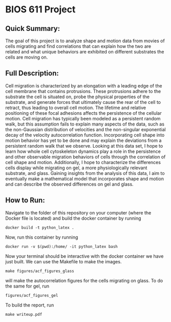 BIOS 611 Project 
================
## Quick Summary:
The goal of this project is to analyze shape and motion data from movies of cells migrating and find correlations that can explain how the two are related and what unique behaviors are exhibited on different substrates the cells are moving on. 

## Full Description:
Cell migration is characterized by an elongation with a leading edge of the cell membrane that contains protrusions. These protrusions adhere to the substrate the cell is situated on, probe the physical properties of the substrate, and generate forces that ultimately cause the rear of the cell to retract, thus leading to overall cell motion. The lifetime and relative positioning of these focal adhesions affects the persistence of the cellular motion. Cell migration has typically been modeled as a persistent random walk, but this assumption fails to explain many aspects of the data, such as the non-Gaussian distribution of velocities and the non-singular exponential decay of the velocity autocorrelation function. Incorporating cell shape into motion behavior has yet to be done and may explain the deviations from a persistent random walk that we observe.  Looking at this data set, I hope to learn how whole cell cytoskeleton dynamics play a role in the persistence and other observable migration behaviors of cells through the correlation of cell shape and motion. Additionally, I hope to characterize the differences cells display while migrating on gel, a more physiologically relevant substrate, and glass. Gaining insights from the analysis of this data, I aim to eventually make a mathematical model that incorporates shape and motion and can describe the observed differences on gel and glass. 

## How to Run:
Navigate to the folder of this repository on your computer (where the Docker file is located) and build the docker container by running 

```
docker build -t python_latex .
```

Now, run this container by running 

```
docker run -v $(pwd):/home/ -it python_latex bash
```

Now your terminal should be interactive with the docker container we have just built. We can use the Makefile to make the images.

```
make figures/acf_figures_glass
```

will make the autocorrelation figures for the cells migrating on glass. To do the same for gel, run

```
figures/acf_figures_gel
```

To build the report, run 

```
make writeup.pdf
```
